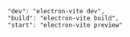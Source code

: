     "dev": "electron-vite dev",
    "build": "electron-vite build",
    "start": "electron-vite preview"